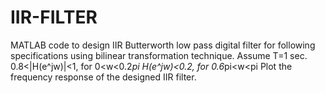 # IIR-FILTER
MATLAB code to design IIR Butterworth low pass digital filter for following specifications using bilinear transformation technique. Assume T=1 sec. 0.8&lt;|H(e^jw)|&lt;1, for 0&lt;w&lt;0.2*pi H(e^jw)&lt;0.2, for 0.6*pi&lt;w&lt;pi Plot the frequency response of the designed IIR filter. 
